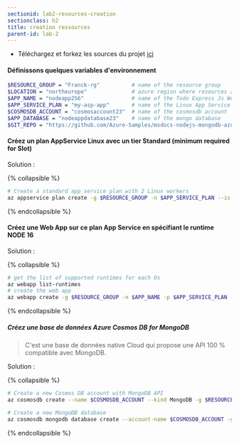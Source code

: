 ```yaml
---
sectionid: lab2-resources-creation
sectionclass: h2
title: creation ressources
parent-id: lab-2
---
```


- Téléchargez et forkez les sources du projet [ici](https://github.com/Azure-Samples/msdocs-nodejs-mongodb-azure-sample-app)
  
#### Définissons quelques variables d'environnement  

``` bash
$RESOURCE_GROUP = "Franck-rg"          # name of the resource group
$LOCATION = "northeurope"              # azure region where resources are hosted
$APP_NAME = "nodeapp256"               # name of the Todo Express Js Web app 
$APP_SERVICE_PLAN = "my-asp-app"       # name of the Linux App Service Plan
$COSMOSDB_ACCOUNT = "cosmosaccount23"  # name of the cosmosdb account
$APP_DATABASE = "nodeappdatabase23"    # name of the mongo database
$GIT_REPO = "https://github.com/Azure-Samples/msdocs-nodejs-mongodb-azure-sample-app"
```

#### Créez un plan AppService Linux avec un tier Standard (minimum required for Slot)

Solution :

{% collapsible %}

```bash
# Create a standard app service plan with 2 Linux workers
az appservice plan create -g $RESOURCE_GROUP -n $APP_SERVICE_PLAN --is-linux --number-of-workers 2 --sku S1
```

{% endcollapsible %}

#### Créez une Web App sur ce plan App Service en spécifiant le runtime NODE 16

Solution :

{% collapsible %}

```bash
# get the list of supported runtimes for each Os
az webapp list-runtimes
# create the web app
az webapp create -g $RESOURCE_GROUP -n $APP_NAME -p $APP_SERVICE_PLAN -r "NODE:16-lts" 
```

{% endcollapsible %}

##### Créez une base de données Azure Cosmos DB for MongoDB

> C'est une base de données native Cloud qui propose une API 100 % compatible avec MongoDB.

Solution :

{% collapsible %}

```bash
# Create a new Cosmos DB account with MongoDB API
az cosmosdb create --name $COSMOSDB_ACCOUNT --kind MongoDB -g $RESOURCE_GROUP
```

```bash
# Create a new MongoDB database
az cosmosdb mongodb database create --account-name $COSMOSDB_ACCOUNT -g $RESOURCE_GROUP --name $APP_DATABASE
```

{% endcollapsible %}
